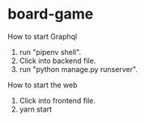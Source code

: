 # board-game
How to start Graphql
1. run "pipenv shell".
2. Click into backend file.
3. run "python manage.py runserver".

How to start the web
1. Click into frontend file.
2. yarn start
